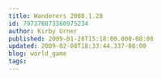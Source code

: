 ```yaml
---
title: Wanderers 2008.1.28
id: 797378873360975234
author: Kirby Urner
published: 2009-01-28T15:18:00.000-08:00
updated: 2009-02-08T18:33:44.337-08:00
blog: world_game
tags: 
---
```


